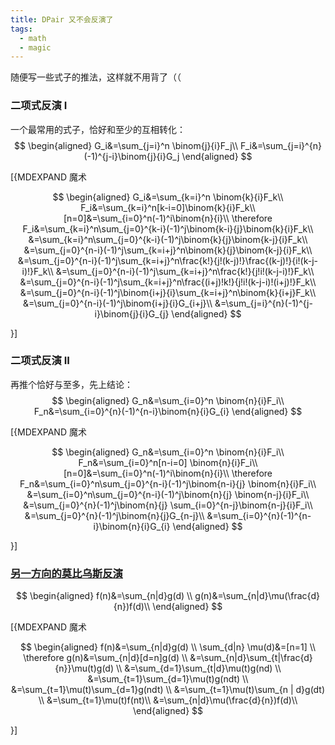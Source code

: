 ```yaml
---
title: DPair 又不会反演了
tags:
  - math
  - magic
---
```


随便写一些式子的推法，这样就不用背了（（

### 二项式反演 I

一个最常用的式子，恰好和至少的互相转化：
$$
\begin{aligned}
G_i&=\sum_{j=i}^n \binom{j}{i}F_j\\
F_i&=\sum_{j=i}^{n}(-1)^{j-i}\binom{j}{i}G_j
\end{aligned}
$$

[{MDEXPAND 魔术

$$
\begin{aligned}
G_i&=\sum_{k=i}^n \binom{k}{i}F_k\\
F_i&=\sum_{k=i}^n[k-i=0]\binom{k}{i}F_k\\
[n=0]&=\sum_{i=0}^n(-1)^i\binom{n}{i}\\
\therefore F_i&=\sum_{k=i}^n\sum_{j=0}^{k-i}(-1)^j\binom{k-i}{j}\binom{k}{i}F_k\\
&=\sum_{k=i}^n\sum_{j=0}^{k-i}(-1)^j\binom{k}{j}\binom{k-j}{i}F_k\\
&=\sum_{j=0}^{n-i}(-1)^j\sum_{k=i+j}^n\binom{k}{j}\binom{k-j}{i}F_k\\
&=\sum_{j=0}^{n-i}(-1)^j\sum_{k=i+j}^n\frac{k!}{j!(k-j)!}\frac{(k-j)!}{i!(k-j-i)!}F_k\\
&=\sum_{j=0}^{n-i}(-1)^j\sum_{k=i+j}^n\frac{k!}{j!i!(k-j-i)!}F_k\\
&=\sum_{j=0}^{n-i}(-1)^j\sum_{k=i+j}^n\frac{(i+j)!k!}{j!i!(k-j-i)!(i+j)!}F_k\\
&=\sum_{j=0}^{n-i}(-1)^j\binom{i+j}{i}\sum_{k=i+j}^n\binom{k}{i+j}F_k\\
&=\sum_{j=0}^{n-i}(-1)^j\binom{i+j}{i}G_{i+j}\\
&=\sum_{j=i}^{n}(-1)^{j-i}\binom{j}{i}G_{j}
\end{aligned}
$$

}]

### 二项式反演 II

再推个恰好与至多，先上结论：
$$
\begin{aligned}
G_n&=\sum_{i=0}^n \binom{n}{i}F_i\\
F_n&=\sum_{i=0}^{n}(-1)^{n-i}\binom{n}{i}G_{i}
\end{aligned}
$$

[{MDEXPAND 魔术

$$
\begin{aligned}
G_n&=\sum_{i=0}^n \binom{n}{i}F_i\\
F_n&=\sum_{i=0}^n[n-i=0] \binom{n}{i}F_i\\
[n=0]&=\sum_{i=0}^n(-1)^i\binom{n}{i}\\
\therefore F_n&=\sum_{i=0}^n\sum_{j=0}^{n-i}(-1)^j\binom{n-i}{j} \binom{n}{i}F_i\\
&=\sum_{i=0}^n\sum_{j=0}^{n-i}(-1)^j\binom{n}{j} \binom{n-j}{i}F_i\\
&=\sum_{j=0}^{n}(-1)^j\binom{n}{j} \sum_{i=0}^{n-j}\binom{n-j}{i}F_i\\
&=\sum_{j=0}^{n}(-1)^j\binom{n}{j}G_{n-j}\\
&=\sum_{i=0}^{n}(-1)^{n-i}\binom{n}{i}G_{i}
\end{aligned}
$$

}]

### [另一方向的莫比乌斯反演](https://vfleaking.blog.uoj.ac/slide/87#/10)

$$
\begin{aligned}
f(n)&=\sum_{n|d}g(d) \\
g(n)&=\sum_{n|d}\mu(\frac{d}{n})f(d)\\
\end{aligned}
$$

[{MDEXPAND 魔术

$$
\begin{aligned}
f(n)&=\sum_{n|d}g(d) \\
\sum_{d|n} \mu(d)&=[n=1] \\
\therefore g(n)&=\sum_{n|d}[d=n]g(d) \\
&=\sum_{n|d}\sum_{t|\frac{d}{n}}\mu(t)g(d) \\
&=\sum_{d=1}\sum_{t|d}\mu(t)g(nd) \\
&=\sum_{t=1}\sum_{d=1}\mu(t)g(ndt) \\
&=\sum_{t=1}\mu(t)\sum_{d=1}g(ndt) \\
&=\sum_{t=1}\mu(t)\sum_{n | d}g(dt) \\
&=\sum_{t=1}\mu(t)f(nt)\\
&=\sum_{n|d}\mu(\frac{d}{n})f(d)\\
\end{aligned}
$$

}]
